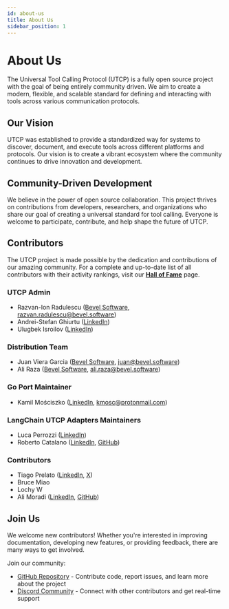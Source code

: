 ```yaml
---
id: about-us
title: About Us
sidebar_position: 1
---
```


# About Us

The Universal Tool Calling Protocol (UTCP) is a fully open source project with the goal of being entirely community driven. We aim to create a modern, flexible, and scalable standard for defining and interacting with tools across various communication protocols.

## Our Vision

UTCP was established to provide a standardized way for systems to discover, document, and execute tools across different platforms and protocols. Our vision is to create a vibrant ecosystem where the community continues to drive innovation and development.

## Community-Driven Development

We believe in the power of open source collaboration. This project thrives on contributions from developers, researchers, and organizations who share our goal of creating a universal standard for tool calling. Everyone is welcome to participate, contribute, and help shape the future of UTCP.

## Contributors

The UTCP project is made possible by the dedication and contributions of our amazing community. For a complete and up-to-date list of all contributors with their activity rankings, visit our [**Hall of Fame**](/hall-of-fame) page.

### UTCP Admin
- Razvan-Ion Radulescu ([Bevel Software](https://www.bevel.software), razvan.radulescu@bevel.software)
- Andrei-Stefan Ghiurtu ([LinkedIn](https://www.linkedin.com/in/andrei-stefan-ghiurtu/))
- Ulugbek Isroilov ([LinkedIn](https://www.linkedin.com/in/ulugbekisroilov/))

### Distribution Team
- Juan Viera Garcia ([Bevel Software](https://www.bevel.software), juan@bevel.software)
- Ali Raza ([Bevel Software](https://www.bevel.software), ali.raza@bevel.software)

### Go Port Maintainer
- Kamil Mościszko ([LinkedIn](https://www.linkedin.com/in/kamilm97/), kmosc@protonmail.com)

### LangChain UTCP Adapters Maintainers
- Luca Perrozzi ([LinkedIn](https://www.linkedin.com/in/luca-perrozzi/))
- Roberto Catalano ([LinkedIn](https://www.linkedin.com/in/roberto-catalano-5b7793123/), [GitHub](https://github.com/Robobc))

### Contributors
- Tiago Prelato ([LinkedIn](https://www.linkedin.com/in/tiago-prelato-257787210/), [X](https://x.com/SneyX_))
- Bruce Miao
- Lochy W
- Ali Moradi ([LinkedIn](https://www.linkedin.com/in/ali-moradi-1b1b12213/), [GitHub](https://github.com/alimoradi296))

## Join Us

We welcome new contributors! Whether you're interested in improving documentation, developing new features, or providing feedback, there are many ways to get involved.

Join our community:
- [GitHub Repository](https://github.com/universal-tool-calling-protocol/utcp-specification) - Contribute code, report issues, and learn more about the project
- [Discord Community](https://discord.gg/Y6Ycyz8nJR) - Connect with other contributors and get real-time support
